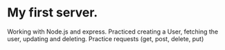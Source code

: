 # My first server. 
Working with Node.js and express.
Practiced creating a User, fetching the user, updating and deleting. 
Practice requests (get, post, delete, put)
